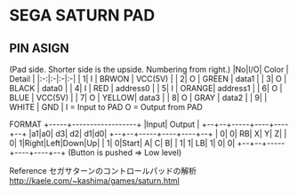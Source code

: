 # SEGA SATURN PAD
## PIN ASIGN
(Pad side. Shorter side is the upside. Numbering from right.)
|No|I/O| Color | Detail   |
|:-:|:-|:-|:-|
| 1| I | BRWON | VCC(5V)  |
| 2| O | GREEN | data1    |
| 3| O | BLACK | data0    |
| 4| I | RED   | address0 |
| 5| I | ORANGE| address1 |
| 6| O | BLUE  | VCC(5V)  |
| 7| O | YELLOW| data3    |
| 8| O | GRAY  | data2    |
| 9|   | WHITE | GND      |
I = Input to PAD
O = Output from PAD

FORMAT
+-----+------------------+
|Input|      Output      |
+--+--+-----+----+----+--+
|a1|a0|   d3|  d2|  d1|d0|
+--+--+-----+----+----+--+
| 0| 0|   RB|   X|   Y| Z|
| 0| 1|Right|Left|Down|Up|
| 1| 0|Start|   A|   C| B|
| 1| 1|   LB|   1|   0| 0|
+--+--+-----+----+----+--+
(Button is pushed => Low level)

Reference
セガサターンのコントロールパッドの解析
http://kaele.com/~kashima/games/saturn.html
